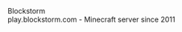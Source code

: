 <div id="homepage">
    <div id="title">Blockstorm</div>
    <div id="subtitle">play.blockstorm.com - Minecraft server since 2011</div>
</div>
